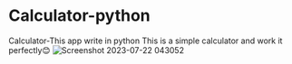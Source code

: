 # Calculator-python
Calculator-This app write in python
This is a simple calculator and work it perfectly😊
![Screenshot 2023-07-22 043052](https://github.com/gsifat4/Calculator-python/assets/134460838/fed950c7-8c31-477a-9711-97775322cf70)
